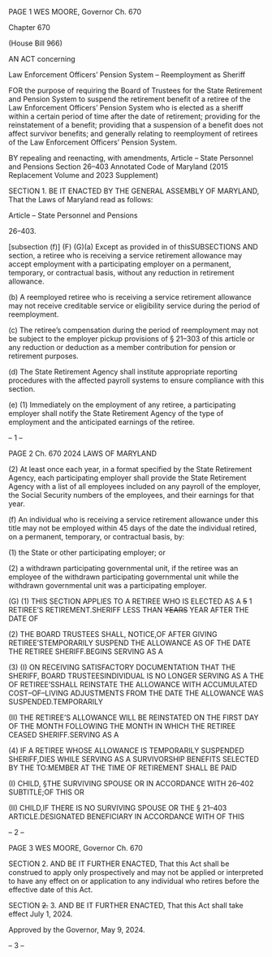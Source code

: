 PAGE 1
WES MOORE, Governor Ch. 670

Chapter 670

(House Bill 966)

AN ACT concerning

Law Enforcement Officers’ Pension System – Reemployment as Sheriff

FOR the purpose of requiring the Board of Trustees for the State Retirement and Pension
System to suspend the retirement benefit of a retiree of the Law Enforcement
Officers’ Pension System who is elected as a sheriff within a certain period of time
after the date of retirement; providing for the reinstatement of a benefit; providing
that a suspension of a benefit does not affect survivor benefits; and generally relating
to reemployment of retirees of the Law Enforcement Officers’ Pension System.

BY repealing and reenacting, with amendments,
Article – State Personnel and Pensions
Section 26–403
Annotated Code of Maryland
(2015 Replacement Volume and 2023 Supplement)

SECTION 1. BE IT ENACTED BY THE GENERAL ASSEMBLY OF MARYLAND,
That the Laws of Maryland read as follows:

Article – State Personnel and Pensions

26–403.

[subsection (f)] (F) (G)(a) Except as provided in of thisSUBSECTIONS AND
section, a retiree who is receiving a service retirement allowance may accept employment
with a participating employer on a permanent, temporary, or contractual basis, without
any reduction in retirement allowance.

(b) A reemployed retiree who is receiving a service retirement allowance may not
receive creditable service or eligibility service during the period of reemployment.

(c) The retiree’s compensation during the period of reemployment may not be
subject to the employer pickup provisions of § 21–303 of this article or any reduction or
deduction as a member contribution for pension or retirement purposes.

(d) The State Retirement Agency shall institute appropriate reporting procedures
with the affected payroll systems to ensure compliance with this section.

(e) (1) Immediately on the employment of any retiree, a participating
employer shall notify the State Retirement Agency of the type of employment and the
anticipated earnings of the retiree.

– 1 –

PAGE 2
Ch. 670 2024 LAWS OF MARYLAND

(2) At least once each year, in a format specified by the State Retirement
Agency, each participating employer shall provide the State Retirement Agency with a list
of all employees included on any payroll of the employer, the Social Security numbers of
the employees, and their earnings for that year.

(f) An individual who is receiving a service retirement allowance under this title
may not be employed within 45 days of the date the individual retired, on a permanent,
temporary, or contractual basis, by:

(1) the State or other participating employer; or

(2) a withdrawn participating governmental unit, if the retiree was an
employee of the withdrawn participating governmental unit while the withdrawn
governmental unit was a participating employer.

(G) (1) THIS SECTION APPLIES TO A RETIREE WHO IS ELECTED AS A
~~5~~ 1 RETIREE’S RETIREMENT.SHERIFF LESS THAN ~~YEARS~~ YEAR AFTER THE DATE OF

(2) THE BOARD TRUSTEES SHALL, NOTICE,OF AFTER GIVING
RETIREE’STEMPORARILY SUSPEND THE ALLOWANCE AS OF THE DATE THE RETIREE
SHERIFF.BEGINS SERVING AS A

(3) (I) ON RECEIVING SATISFACTORY DOCUMENTATION THAT THE
SHERIFF, BOARD TRUSTEESINDIVIDUAL IS NO LONGER SERVING AS A THE OF
RETIREE’SSHALL REINSTATE THE ALLOWANCE WITH ACCUMULATED
COST–OF–LIVING ADJUSTMENTS FROM THE DATE THE ALLOWANCE WAS
SUSPENDED.TEMPORARILY

(II) THE RETIREE’S ALLOWANCE WILL BE REINSTATED ON THE
FIRST DAY OF THE MONTH FOLLOWING THE MONTH IN WHICH THE RETIREE CEASED
SHERIFF.SERVING AS A

(4) IF A RETIREE WHOSE ALLOWANCE IS TEMPORARILY SUSPENDED
SHERIFF,DIES WHILE SERVING AS A SURVIVORSHIP BENEFITS SELECTED BY THE
TO:MEMBER AT THE TIME OF RETIREMENT SHALL BE PAID

(I) CHILD, §THE SURVIVING SPOUSE OR IN ACCORDANCE WITH
26–402 SUBTITLE;OF THIS OR

(II) CHILD,IF THERE IS NO SURVIVING SPOUSE OR THE
§ 21–403 ARTICLE.DESIGNATED BENEFICIARY IN ACCORDANCE WITH OF THIS

– 2 –

PAGE 3
WES MOORE, Governor Ch. 670

SECTION 2. AND BE IT FURTHER ENACTED, That this Act shall be construed to
apply only prospectively and may not be applied or interpreted to have any effect on or
application to any individual who retires before the effective date of this Act.

SECTION ~~2.~~ 3. AND BE IT FURTHER ENACTED, That this Act shall take effect
July 1, 2024.

Approved by the Governor, May 9, 2024.

– 3 –